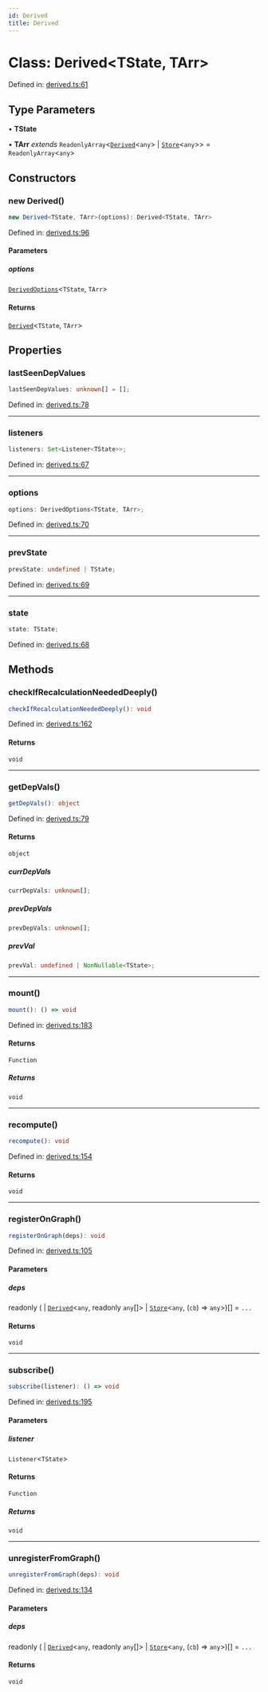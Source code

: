 ```yaml
---
id: Derived
title: Derived
---
```


<!-- DO NOT EDIT: this page is autogenerated from the type comments -->

# Class: Derived\<TState, TArr\>

Defined in: [derived.ts:61](https://github.com/TanStack/store/blob/main/packages/store/src/derived.ts#L61)

## Type Parameters

• **TState**

• **TArr** *extends* `ReadonlyArray`\<[`Derived`](../derived.md)\<`any`\> \| [`Store`](../store.md)\<`any`\>\> = `ReadonlyArray`\<`any`\>

## Constructors

### new Derived()

```ts
new Derived<TState, TArr>(options): Derived<TState, TArr>
```

Defined in: [derived.ts:96](https://github.com/TanStack/store/blob/main/packages/store/src/derived.ts#L96)

#### Parameters

##### options

[`DerivedOptions`](../../interfaces/derivedoptions.md)\<`TState`, `TArr`\>

#### Returns

[`Derived`](../derived.md)\<`TState`, `TArr`\>

## Properties

### lastSeenDepValues

```ts
lastSeenDepValues: unknown[] = [];
```

Defined in: [derived.ts:78](https://github.com/TanStack/store/blob/main/packages/store/src/derived.ts#L78)

***

### listeners

```ts
listeners: Set<Listener<TState>>;
```

Defined in: [derived.ts:67](https://github.com/TanStack/store/blob/main/packages/store/src/derived.ts#L67)

***

### options

```ts
options: DerivedOptions<TState, TArr>;
```

Defined in: [derived.ts:70](https://github.com/TanStack/store/blob/main/packages/store/src/derived.ts#L70)

***

### prevState

```ts
prevState: undefined | TState;
```

Defined in: [derived.ts:69](https://github.com/TanStack/store/blob/main/packages/store/src/derived.ts#L69)

***

### state

```ts
state: TState;
```

Defined in: [derived.ts:68](https://github.com/TanStack/store/blob/main/packages/store/src/derived.ts#L68)

## Methods

### checkIfRecalculationNeededDeeply()

```ts
checkIfRecalculationNeededDeeply(): void
```

Defined in: [derived.ts:162](https://github.com/TanStack/store/blob/main/packages/store/src/derived.ts#L162)

#### Returns

`void`

***

### getDepVals()

```ts
getDepVals(): object
```

Defined in: [derived.ts:79](https://github.com/TanStack/store/blob/main/packages/store/src/derived.ts#L79)

#### Returns

`object`

##### currDepVals

```ts
currDepVals: unknown[];
```

##### prevDepVals

```ts
prevDepVals: unknown[];
```

##### prevVal

```ts
prevVal: undefined | NonNullable<TState>;
```

***

### mount()

```ts
mount(): () => void
```

Defined in: [derived.ts:183](https://github.com/TanStack/store/blob/main/packages/store/src/derived.ts#L183)

#### Returns

`Function`

##### Returns

`void`

***

### recompute()

```ts
recompute(): void
```

Defined in: [derived.ts:154](https://github.com/TanStack/store/blob/main/packages/store/src/derived.ts#L154)

#### Returns

`void`

***

### registerOnGraph()

```ts
registerOnGraph(deps): void
```

Defined in: [derived.ts:105](https://github.com/TanStack/store/blob/main/packages/store/src/derived.ts#L105)

#### Parameters

##### deps

readonly (
  \| [`Derived`](../derived.md)\<`any`, readonly `any`[]\>
  \| [`Store`](../store.md)\<`any`, (`cb`) => `any`\>)[] = `...`

#### Returns

`void`

***

### subscribe()

```ts
subscribe(listener): () => void
```

Defined in: [derived.ts:195](https://github.com/TanStack/store/blob/main/packages/store/src/derived.ts#L195)

#### Parameters

##### listener

`Listener`\<`TState`\>

#### Returns

`Function`

##### Returns

`void`

***

### unregisterFromGraph()

```ts
unregisterFromGraph(deps): void
```

Defined in: [derived.ts:134](https://github.com/TanStack/store/blob/main/packages/store/src/derived.ts#L134)

#### Parameters

##### deps

readonly (
  \| [`Derived`](../derived.md)\<`any`, readonly `any`[]\>
  \| [`Store`](../store.md)\<`any`, (`cb`) => `any`\>)[] = `...`

#### Returns

`void`
